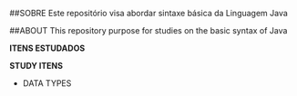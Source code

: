##SOBRE
Este repositório visa abordar sintaxe básica da Linguagem Java

##ABOUT
This repository purpose for studies on the basic syntax of Java

**ITENS ESTUDADOS**

**STUDY ITENS**

- DATA TYPES
